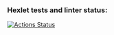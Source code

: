 ### Hexlet tests and linter status:
[![Actions Status](https://github.com/shishkin-maksim/python-project-lvl1/workflows/hexlet-check/badge.svg)](https://github.com/shishkin-maksim/python-project-lvl1/actions)